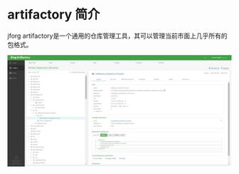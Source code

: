 # artifactory 简介

jforg artifactory是一个通用的仓库管理工具，其可以管理当前市面上几乎所有的包格式。

![](./assets/2019-10-27-09-53-48.png)


